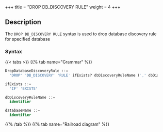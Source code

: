 +++
title = "DROP DB_DISCOVERY RULE"
weight = 4
+++

## Description

The `DROP DB_DISCOVERY RULE` syntax is used to drop database discovery rule for specified database

### Syntax

{{< tabs >}}
{{% tab name="Grammar" %}}
```sql
DropDatabaseDiscoveryRule ::=
  'DROP' 'DB_DISCOVERY' 'RULE' ifExists? dbDiscoveryRuleName (',' dbDiscoveryRuleName)* ('FROM' databaseName)?

ifExists ::=
  'IF' 'EXISTS'

dbDiscoveryRuleName ::=
  identifier

databaseName ::=
  identifier
```
{{% /tab %}}
{{% tab name="Railroad diagram" %}}
<iframe frameborder="0" name="diagram" id="diagram" width="100%" height="100%"></iframe>
{{% /tab %}}
{{< /tabs >}}

### Supplement

- When databaseName is not specified, the default is the currently used DATABASE. If DATABASE is not used, No database selected will be prompted;
- `ifExists` clause is used for avoid `Database discovery rule not exists` error.

### Example

- Drop mutiple database discovery rule for specified database

```sql
DROP DB_DISCOVERY RULE group_0, group_1 FROM discovery_db;
```

- Drop single database discovery rule for current database

```sql
DROP DB_DISCOVERY RULE group_0;
```

- Drop database discovery rule with `ifExists` clause

```sql
DROP DB_DISCOVERY RULE IF EXISTS group_0;
```

### Reserved word

`DROP`, `DB_DISCOVERY`, `RULE`, `FROM`

### Related links

- [Reserved word](/en/user-manual/shardingsphere-proxy/distsql/syntax/reserved-word/)

